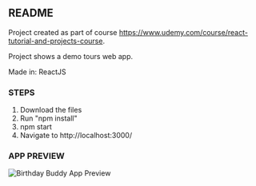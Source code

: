 ## README

Project created as part of course https://www.udemy.com/course/react-tutorial-and-projects-course.

Project shows a demo tours web app.

Made in: ReactJS

### STEPS

1. Download the files
2. Run "npm install"
3. npm start
4. Navigate to http://localhost:3000/

### APP PREVIEW

![Birthday Buddy App Preview](https://github.com/parthamcomp/backroads-app/blob/main/AppPreview.png?raw=true)
